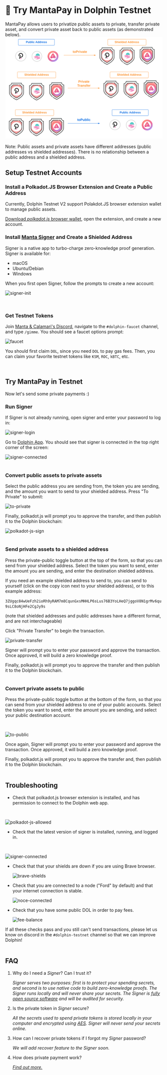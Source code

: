 # 🐬 Try MantaPay in Dolphin Testnet

MantaPay allows users to privatize public assets to private, transfer private asset, and convert private asset back to public assets (as demonstrated below).
![overview](./resources/DolphinPay.svg)

Note: Public assets and private assets have different addresses (public addresses vs shielded addresses). There is no relationship between a public address and a shielded address. 

## Setup Testnet Accounts

### Install a Polkadot.JS Browser Extension and Create a Public Address 

Currently, Dolphin Testnet V2 support Polakdot.JS browser extension wallet to manage public assets.

[Download *polkadot.js* browser wallet](https://polkadot.js.org/extension/), open the extension, and create a new account.

### Install [Manta Signer](https://github.com/Manta-Network/manta-signer/releases/latest) and Create a Shielded Address

Signer is a native app to turbo-charge zero-knowledge proof generation. Signer is available for:
   * macOS
   * Ubuntu/Debian
   * Windows

When you first open Signer, follow the prompts to create a new account:
<br/>

   ![signer-init](./resources/signer-init.png)

<br/>

### Get Testnet Tokens

Join [Manta & Calamari's Discord](https://t.co/5BacMMLSCW), navigate to the `#dolphin-faucet` channel, and type `/gimme`. You should see a faucet options prompt:

   ![faucet](./resources/faucet.png)

You should first claim `DOL`, since you need `DOL` to pay gas fees. Then, you can claim your favorite testnet tokens like `KSM`, `ROC`, `kBTC`, etc.

<br/>

## Try MantaPay in Testnet

Now let's send some private payments :)

### Run Signer

   If Signer is not already running, open signer and enter your password to log in:
   <br/>

   ![signer-login](./resources/signer-login.png)

   Go to [Dolphin App](https://app.dolphin.manta.network/). You should see that signer is connected in the top right corner of the screen:
<br/>

   ![signer-connected](./resources/signer-connected.png)
<br/>
<br/>

### Convert public assets to private assets

   Select the public address you are sending from, the token you are sending, and the amount you want to send to your shielded address. Press "To Private" to submit:
<br/>

   ![to-private](./resources/to-private.png)

   Finally, polkadot.js will prompt you to approve the transfer, and then publish it to the Dolphin blockchain:
<br/>

   ![polkadot-js-sign](./resources/polkadot-js-sign.png)
<br/>
<br/>

### Send private assets to a shielded address

   Press the private-public toggle button at the top of the form, so that you can send from your shielded address. Select the token you want to send, enter the amount you are sending, and enter the destination shielded address.

   If you need an example shielded address to send to, you can send to yourself (click on the copy icon next to your shielded address), or to this example address:

   `3ZUgqc84wUeFzh2ioRh9yRAM7m8CqunGxsMHHLP6sLus76B3YoLHeQ7jggoV8N1grMv6qu9sLC8oNjHFe2CgJy9s`

   (note that shielded addresses and public addresses have a different format, and are not interchageable)

   Click "Private Transfer" to begin the transaction.
<br/>

   ![private-transfer](./resources/private-transfer.png)

   Signer will prompt you to enter your password and approve the transaction. Once approved, it will build a zero knowledge proof.

   Finally, polkadot.js will prompt you to approve the transfer and then publish it to the Dolphin blockchain.
<br/>
<br/>

### Convert private assets to public

   Press the private-public toggle button at the bottom of the form, so that you can send from your shielded address to one of your public accounts. Select the token you want to send, enter the amount you are sending, and select your public destination account.

<br/>

   ![to-public](./resources/to-public.png)

   Once again, Signer will prompt you to enter your password and approve the transaction. Once approved, it will build a zero knowledge proof.

   Finally, polkadot.js will prompt you to approve the transfer and, then publish it to the Dolphin blockchain.
<br/>
<br/>

## Troubleshooting
- Check that polkadot.js browser extension is installed, and has permission to connect to the Dolphin web app.
<br/>

   ![polkadot-js-allowed](./resources/polkadot-js-allowed.png)

- Check that the latest version of signer is installed, running, and logged in.
<br/>

   ![signer-connected](./resources/signer-connected.png)

- Check that that your shields are down if you are using Brave browser.
   <br/>

   ![brave-shields](./resources/brave-shields.png)

- Check that you are connected to a node ("Ford" by default) and that your internet connection is stable.
   <br/>

   ![noce-connected](./resources/node-connected.png)

- Check that you have some public DOL in order to pay fees.
   <br/>

   ![fee-balance](./resources/fee-balance.png)

If all these checks pass and you still can't send transactions, please let us know on discord in the `#dolphin-testnet` channel so that we can improve Dolphin!
<br/>
<br/>

## FAQ

1. Why do I need a *Signer*? Can I trust it?

   _*Signer* serves two purposes: first is to protect your spending secrets, and second is to use native code to build zero-knowledge proofs. The *Signer* runs locally and will never share your secrets. The *Signer* is [fully open source software](https://github.com/Manta-Network/manta-signer) and will be audited for security._

2. Is the private token in *Signer* secure?

   _All the secrets used to spend private tokens is stored locally in your computer and encrypted using [AES](https://en.wikipedia.org/wiki/Advanced_Encryption_Standard). *Signer* will never send your secrets online._

3. How can I recover private tokens if I forgot my *Signer* password?

   _We will add recover feature to the *Signer* soon._

4. How does private payment work?

   _[Find out more.](../learn/PrivatePayment.md)_
